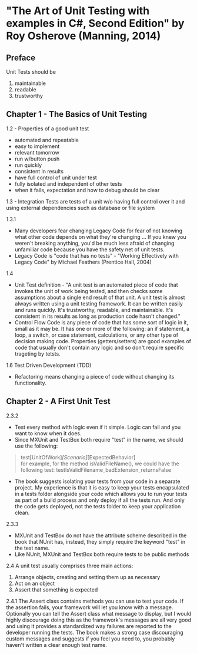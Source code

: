 # "The Art of Unit Testing with examples in C#, Second Edition" by Roy Osherove (Manning, 2014)

## Preface
Unit Tests should be
1. maintainable
2. readable
3. trustworthy

## Chapter 1 - The Basics of Unit Testing
1.2 - Properties of a good unit test
* automated and repeatable
* easy to implement
* relevant tomorrow
* run w/button push
* run quickly
* consistent in results
* have full control of unit under test
* fully isolated and independent of other tests
* when it fails, expectation and how to debug should be clear

1.3 - Integration Tests are tests of a unit w/o having full control over it and using external dependencies such as database or file system

1.3.1 
* Many developers fear changing Legacy Code for fear of not knowing what other code depends on what they're changing ... If you knew you weren't breaking anything, you'd be much less afraid of changing unfamiliar code because you have the safety net of unit tests.
* Legacy Code is "code that has no tests" - "Working Effectively with Legacy Code" by Michael Feathers (Prentice Hall, 2004)

1.4 
* Unit Test definition - "A unit test is an automated piece of code that invokes the unit of work being tested, and then checks some assumptions about a single end result of that unit. A unit test is almost always written using a unit testing framework. It can be written easily and runs quickly. It's trustworthy, readable, and maintainable. It's consistent in its results as long as production code hasn't changed."
* Control Flow Code is any piece of code that has some sort of logic in it, small as it may be. It has one or more of the following: an if statement, a loop, a switch, or case statement, calculations, or any other type of decision making code. Properties (getters/setters) are good examples of code that usually don't contain any logic and so don't require specific trageting by tetsts.

1.6 Test Driven Development (TDD)
* Refactoring means changing a piece of code without changing its functionality.

## Chapter 2 - A First Unit Test

2.3.2 
* Test every method with logic even if it simple. Logic can fail and you want to know when it does.
* Since MXUnit and TestBox both require "test" in the name, we should use the following:  
> test[UnitOfWork]_[Scenario]_[ExpectedBehavior]  
for example, for the method isValidFileName(), we could have the following test:
> testIsValidFilename_badExtension_returnsFalse
* The book suggests isolating your tests from your code in a separate project. My experience is that it is easy to keep your tests encapsulated in a tests folder alongside your code which allows you to run your tests as part of a build process and only deploy if all the tests run. And only the code gets deployed, not the tests folder to keep your application clean.

2.3.3 
* MXUnit and TestBox do not have the attribute scheme described in the book that NUnit has, instead, they simply require the keyword "test" in the test name.
* Like NUnit, MXUnit and TestBox both require tests to be public methods

2.4 A unit test usually comprises three main actions:
1. Arrange objects, creating and setting them up as necessary
2. Act on an object
3. Assert that something is expected

2.4.1 The Assert class contains methods you can use to test your code. If the assertion fails, your framework will let you know with a message. Optionally you can tell the Assert class what message to display, but I would highly discourage doing this as the framework's messages are all very good and using it provides a standardized way failures are reported to the developer running the tests. The book makes a strong case discouraging custom messages and suggests if you feel you need to, you probably haven't written a clear enough test name.
